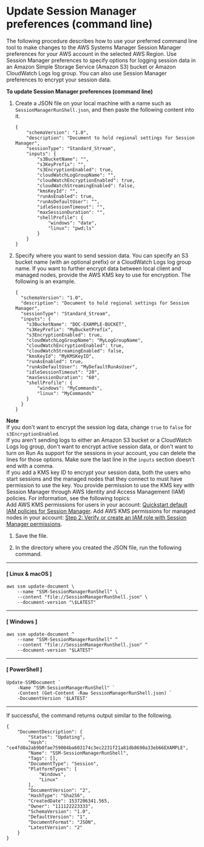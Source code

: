 # Update Session Manager preferences \(command line\)<a name="getting-started-configure-preferences-cli"></a>

The following procedure describes how to use your preferred command line tool to make changes to the AWS Systems Manager Session Manager preferences for your AWS account in the selected AWS Region\. Use Session Manager preferences to specify options for logging session data in an Amazon Simple Storage Service \(Amazon S3\) bucket or Amazon CloudWatch Logs log group\. You can also use Session Manager preferences to encrypt your session data\.

**To update Session Manager preferences \(command line\)**

1. Create a JSON file on your local machine with a name such as `SessionManagerRunShell.json`, and then paste the following content into it\.

   ```
   {
       "schemaVersion": "1.0",
       "description": "Document to hold regional settings for Session Manager",
       "sessionType": "Standard_Stream",
       "inputs": {
           "s3BucketName": "",
           "s3KeyPrefix": "",
           "s3EncryptionEnabled": true,
           "cloudWatchLogGroupName": "",
           "cloudWatchEncryptionEnabled": true,
           "cloudWatchStreamingEnabled": false,
           "kmsKeyId": "",
           "runAsEnabled": true,
           "runAsDefaultUser": "",
           "idleSessionTimeout": "",
           "maxSessionDuration": "",
           "shellProfile": {
               "windows": "date",
               "linux": "pwd;ls"
           }
       }
   }
   ```

1. Specify where you want to send session data\. You can specify an S3 bucket name \(with an optional prefix\) or a CloudWatch Logs log group name\. If you want to further encrypt data between local client and managed nodes, provide the AWS KMS key to use for encryption\. The following is an example\.

   ```
   {
     "schemaVersion": "1.0",
     "description": "Document to hold regional settings for Session Manager",
     "sessionType": "Standard_Stream",
     "inputs": {
       "s3BucketName": "DOC-EXAMPLE-BUCKET",
       "s3KeyPrefix": "MyBucketPrefix",
       "s3EncryptionEnabled": true,
       "cloudWatchLogGroupName": "MyLogGroupName",
       "cloudWatchEncryptionEnabled": true,
       "cloudWatchStreamingEnabled": false,
       "kmsKeyId": "MyKMSKeyID",
       "runAsEnabled": true,
       "runAsDefaultUser": "MyDefaultRunAsUser",
       "idleSessionTimeout": "20",
       "maxSessionDuration": "60",
       "shellProfile": {
           "windows": "MyCommands",
           "linux": "MyCommands"
       }
     }
   }
   ```
**Note**  
If you don't want to encrypt the session log data, change `true` to `false` for `s3EncryptionEnabled`\.  
If you aren't sending logs to either an Amazon S3 bucket or a CloudWatch Logs log group, don't want to encrypt active session data, or don't want to turn on Run As support for the sessions in your account, you can delete the lines for those options\. Make sure the last line in the `inputs` section doesn't end with a comma\.  
If you add a KMS key ID to encrypt your session data, both the users who start sessions and the managed nodes that they connect to must have permission to use the key\. You provide permission to use the KMS key with Session Manager through AWS Identity and Access Management \(IAM\) policies\. For information, see the following topics:  
Add AWS KMS permissions for users in your account: [Quickstart default IAM policies for Session Manager](getting-started-restrict-access-quickstart.md)\.
Add AWS KMS permissions for managed nodes in your account: [Step 2: Verify or create an IAM role with Session Manager permissions](session-manager-getting-started-instance-profile.md)\.

1. Save the file\.

1. In the directory where you created the JSON file, run the following command\.

------
#### [ Linux & macOS ]

   ```
   aws ssm update-document \
       --name "SSM-SessionManagerRunShell" \
       --content "file://SessionManagerRunShell.json" \
       --document-version "\$LATEST"
   ```

------
#### [ Windows ]

   ```
   aws ssm update-document ^
       --name "SSM-SessionManagerRunShell" ^
       --content "file://SessionManagerRunShell.json" ^
       --document-version "$LATEST"
   ```

------
#### [ PowerShell ]

   ```
   Update-SSMDocument `
       -Name "SSM-SessionManagerRunShell" `
       -Content (Get-Content -Raw SessionManagerRunShell.json) `
       -DocumentVersion '$LATEST'
   ```

------

   If successful, the command returns output similar to the following\.

   ```
   {
       "DocumentDescription": {
           "Status": "Updating",
           "Hash": "ce4fd0a2ab9b0fae759004ba603174c3ec2231f21a81db8690a33eb66EXAMPLE",
           "Name": "SSM-SessionManagerRunShell",
           "Tags": [],
           "DocumentType": "Session",
           "PlatformTypes": [
               "Windows",
               "Linux"
           ],
           "DocumentVersion": "2",
           "HashType": "Sha256",
           "CreatedDate": 1537206341.565,
           "Owner": "111122223333",
           "SchemaVersion": "1.0",
           "DefaultVersion": "1",
           "DocumentFormat": "JSON",
           "LatestVersion": "2"
       }
   }
   ```